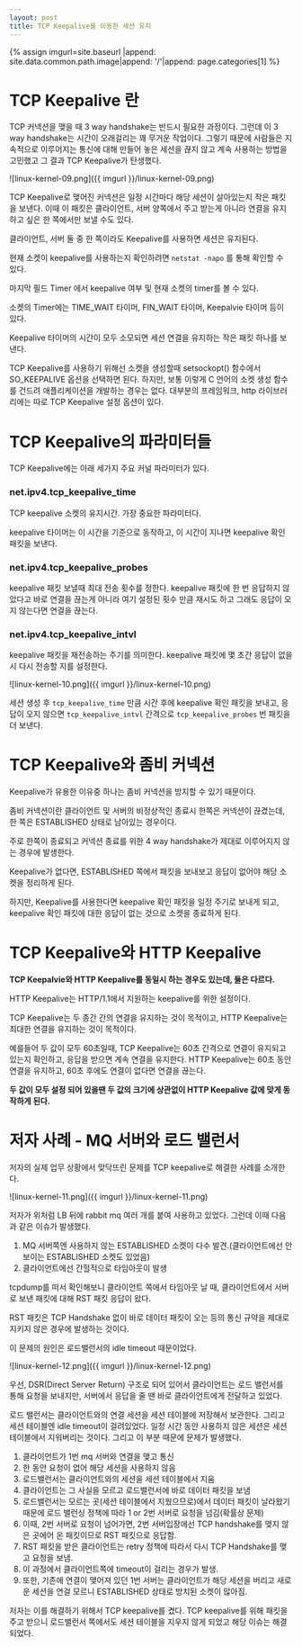 ```yaml
---
layout: post
title: TCP Keepalive를 이용한 세션 유지
---
```


{% assign imgurl=site.baseurl |append: site.data.common.path.image|append: '/'|append: page.categories[1] %} 

# TCP Keepalive 란

TCP 커넥션을 맺을 때  3 way handshake는 반드시 필요한 과정이다. 그런데 이 3 way handshake는 시간이 오래걸리는 꽤 무거운 작업이다. 그렇기 때문에 사람들은 지속적으로 이루어지는 통신에 대해 만들어 놓은 세션을 끊지 않고 계속 사용하는 방법을 고민했고 그 결과 TCP Keepalive가 탄생했다.

![linux-kernel-09.png]({{ imgurl }}/linux-kernel-09.png)

TCP Keepalive로 맺어진 커넥션은 일정 시간마다 해당 세션이 살아있는지 작은 패킷을 보낸다. 이때 이 패킷은 클라이언트, 서버 양쪽에서 주고 받는게 아니라 연결을 유지하고 싶은 한 쪽에서만 보낼 수도 있다. 

클라이언트, 서버 둘 중 한 쪽이라도 Keepalive를 사용하면 세션은 유지된다. 

현재 소켓이 keepalive를 사용하는지 확인하려면 `netstat -napo` 를 통해 확인할 수 있다. 

마지막 필드 Timer 에서 keepalive 여부 및 현재 소켓의 timer를 볼 수 있다.

소켓의 Timer에는 TIME_WAIT 타이머, FIN_WAIT 타이머, Keepalvie 타이머 등이 있다.

Keepalive 타이머의 시간이 모두 소모되면 세션 연결을 유지하는 작은 패킷 하나를 보낸다. 

TCP Keepalive를 사용하기 위해선 소켓을 생성할때 setsockopt() 함수에서 SO_KEEPALIVE 옵션을 선택하면 된다. 하지만, 보통 이렇게 C 언어의 소켓 생성 함수를 건드려 애플리케이션을 개발하는 경우는 없다. 대부분의 프레임워크, http 라이브러리에는 따로 TCP Keepalive 설정 옵션이 있다.

# TCP Keepalive의 파라미터들

TCP Keepalive에는 아래 세가지 주요 커널 파라미터가 있다.

### net.ipv4.tcp_keepalive_time

TCP keepalive 소켓의 유지시간. 가장 중요한 파라미터다. 

keepalive 타이머는 이 시간을 기준으로 동작하고, 이 시간이 지나면 keepalive 확인 패킷을 보낸다. 

### net.ipv4.tcp_keepalive_probes

keepalive 패킷 보낼때 최대 전송 횟수를 정한다. keepalive 패킷에 한 번 응답하지 않았다고 바로 연결을 끊는게 아니라 여기 설정된 횟수 만큼 재시도 하고 그래도 응답이 오지 않는다면 연결을 끊는다.

### net.ipv4.tcp_keepalive_intvl

keepalive 패킷을 재전송하는 주기를 의미한다. keepalive 패킷에 몇 초간 응답이 없을시 다시 전송할 지를 설정한다. 

![linux-kernel-10.png]({{ imgurl }}/linux-kernel-10.png)

세션 생성 후 `tcp_keepalive_time` 만큼 시간 후에 keepalive 확인 패킷을 보내고, 응답이 오지 않으면 `tcp_keepalive_intvl` 간격으로 `tcp_keepalive_probes` 번 패킷을 더 보낸다.

# TCP Keepalive와 좀비 커넥션

Keepalive가 유용한 이유중 하나는 좀비 커넥션을 방지할 수 있기 때문이다. 

좀비 커넥션이란 클라이언트 및 서버의 비정상적인 종료시 한쪽은 커넥션이 끊겼는데, 한 쪽은 ESTABLISHED 상태로 남아있는 경우이다. 

주로 한쪽이 종료되고 커넥션 종료를 위한 4 way handshake가 제대로 이루어지지 않는 경우에 발생한다. 

Keepalive가 없다면, ESTABLISHED 쪽에서 패킷을 보내보고 응답이 없어야 해당 소켓을 정리하게 된다.

하지만, Keepalive를 사용한다면 keepalive 확인 패킷을 일정 주기로 보내게 되고, keepalive 확인 패킷에 대한 응답이 없는 것으로 소켓을 종료하게 된다. 

# TCP Keepalive와 HTTP Keepalive

**TCP Keepalvie와 HTTP Keepalive를 동일시 하는 경우도 있는데, 둘은 다르다.** 

HTTP Keepalive는 HTTP/1.1에서 지원하는 keepalive를 위한 설정이다. 

TCP Keepalive는 두 종간 간의 연결을 유지하는 것이 목적이고, HTTP Keepalive는 최대한 연결을 유지하는 것이 목적이다.

예를들어 두 값이 모두 60초일때, TCP Keepalive는 60초 간격으로 연결이 유지되고 있는지 확인하고, 응답을 받으면 계속 연결을 유지한다. HTTP Keepalive는 60초 동안 연결을 유지하고, 60초 후에도 연결이 없다면 연결을 끊는다.

**두 값이 모두 설정 되어 있을땐 두 값의 크기에 상관없이 HTTP Keepalive 값에 맞게 동작하게 된다.**

# 저자 사례 - MQ 서버와 로드 밸런서

저자의 실제 업무 상황에서 맞닥뜨린 문제를 TCP keepalive로 해결한 사례를 소개한다.

![linux-kernel-11.png]({{ imgurl }}/linux-kernel-11.png)

저자가 위처럼 LB 뒤에 rabbit mq 여러 개를 붙여 사용하고 있었다. 그런데 이때 다음과 같은 이슈가 발생했다.

1. MQ 서버쪽엔 사용하지 않는 ESTABLISHED 소켓이 다수 발견.(클라이언트에선 안보이는 ESTABLISHED 소켓도 있었음)
2. 클라이언트에선 간헐적으로 타임아웃이 발생

tcpdump를 떠서 확인해보니 클라이언트 쪽에서 타임아웃 날 때, 클라이언트에서 서버로 보낸 패킷에 대해 RST 패킷 응답이 왔다.

RST 패킷은 TCP Handshake 없이 바로 데이터 패킷이 오는 등의 통신 규약을 제대로 지키지 않은 경우에 발생하는 것이다.

이 문제의 원인은 로드밸런서의 idle timeout 때문이었다.

![linux-kernel-12.png]({{ imgurl }}/linux-kernel-12.png)

우선, DSR(Direct Server Return) 구조로 되어 있어서 클라이언트는 로드 밸런서를 통해 요청을 보내지만, 서버에서 응답을 줄 땐 바로 클라이언트에게 전달하고 있었다.

로드 밸런서는 클라이언트와의 연결 세션을 세션 테이블에 저장해서 보관한다. 그리고 세션 테이블엔 idle timeout이 걸려있었다.
일정 시간 동안 사용하지 않은 세션은 세션 테이블에서 지워버리는 것이다. 그리고 이 부분 때문에 문제가 발생했다.

1. 클라이언트가 1번 mq 서버와 연결을 맺고 통신
2. 한 동안 요청이 없어 해당 세션을 사용하지 않음
3. 로드밸런서는 클라이언트와의 세션을 세션 테이블에서 지움
4. 클라이언트는 그 사실을 모르고 로드밸런서에 바로 데이터 패킷을 보냄
5. 로드밸런서는 모르는 곳(세션 테이블에서 지웠으므로)에서 데이터 패킷이 날라왔기 때문에 로드 밸런싱 정책에 따라 1 or 2번 서버로 요청을 넘김(확률상 문제)
6. 이때, 2번 서버로 요청이 넘어가면, 2번 서버입장에선 TCP handshake를 맺지 않은 곳에어 온 패킷이므로 RST 패킷으로 응답함.
7. RST 패킷을 받은 클라이언트는 retry 정책에 따라서 다시 TCP Handshake를 맺고 요청을 보냄.
8. 이 과정에서 클라이언트쪽에 timeout이 걸리는 경우가 발생.
9. 또한, 기존에 연결이 맺어져 있던 1번 서버는 클라이언트가 해당 세션을 버리고 새로운 세션을 연걸 모르니 ESTABLISHED 상태로 방치된 소켓이 많아짐. 
 
저자는 이를 해결하기 위해서 TCP keepalive를 켰다. 
TCP keepalive를 위해 패킷을 주고 받으니 로드밸런서 쪽에서도 세션 테이블을 지우지 않게 되었고 해당 이슈는 해결되었다.